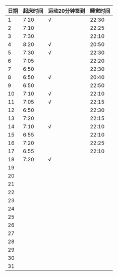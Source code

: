 日期|起床时间|运动20分钟签到|睡觉时间
:---------------|:---------------|:---------------|:---------------
1|7:20|√|22:30|
2|7:10| |22:25|
3|7:30| |22:10|
4|8:20|√|20:50|
5|7:30|√|22:30|
6|7:05| |22:20|
7|6:50| |22:30|
8|6:50|√|20:40|
9|6:50| |22:50|
10|7:10|√|22:10|
11|7:05|√|22:15|
12|6:50| |22:30|
13|7:20| |22:15|
14|7:10|√|22:10|
15|6:55| |22:10|
16|7:20| |22:25|
17|6:55| |22:10|
18|7:20|√| |
19| | | |
20| | | |
21| | | |
22| | | |
23| | | |
24| | | |
25| | | |
26| | | |
27| | | |
28| | | |
29| | | |
30| | | |
31| | | |
